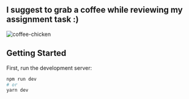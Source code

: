 ## I suggest to grab a coffee while reviewing my assignment task :)

![coffee-chicken](https://user-images.githubusercontent.com/69587933/139622706-76cc7fb2-72d3-4209-a83f-f1be51071202.gif)


## Getting Started

First, run the development server:

```bash
npm run dev
# or
yarn dev
```
